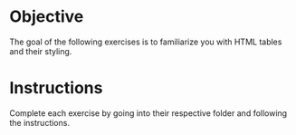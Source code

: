 # Objective

The goal of the following exercises is to familiarize you with HTML tables and their styling.

# Instructions

Complete each exercise by going into their respective folder and following the instructions.
